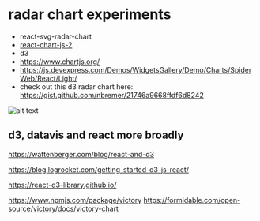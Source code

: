 # radar chart experiments

- react-svg-radar-chart
- [react-chart-js-2](https://react-chartjs-2.js.org/)
- d3
- https://www.chartjs.org/
- https://js.devexpress.com/Demos/WidgetsGallery/Demo/Charts/SpiderWeb/React/Light/
- check out this d3 radar chart here: https://gist.github.com/nbremer/21746a9668ffdf6d8242


![alt text](https://files.slack.com/files-pri/T0HTW3H0V-F04QBQETBLL/screenshot_2023-02-18_at_2.44.59_pm.png?pub_secret=2b1fec7ad9)



## d3, datavis and react more broadly

https://wattenberger.com/blog/react-and-d3

https://blog.logrocket.com/getting-started-d3-js-react/

https://react-d3-library.github.io/

https://www.npmjs.com/package/victory
https://formidable.com/open-source/victory/docs/victory-chart


